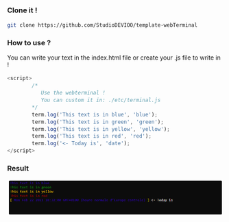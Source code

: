 ### Clone it !
```sh
git clone https://github.com/StudioDEVIOO/template-webTerminal
```

### How to use ?
You can write your text in the index.html file or create your .js file to write in !
```js
<script> 
        /*
           Use the webterminal !
           You can custom it in: ./etc/terminal.js
        */
        term.log('This text is in blue', 'blue');
        term.log('This text is in green', 'green');
        term.log('This text is in yellow', 'yellow');
        term.log('This text is in red', 'red');
        term.log('<- Today is', 'date');
</script>
```
### Result
![alt text](https://github.com/StudioDEVIOO/template-webTerminal/blob/images/webterm.PNG?raw=true)
